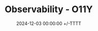 ---
title: Observability - O11Y
date: 2024-12-03 00:00:00 +/-TTTT
categories: [Observability, Pillars]
tags: [o11y,sre]     # TAG names should always be lowercase

description: How to observe external signals to gauge the intenal health. Like a doc checking the vitals to diagonize internal health of a patient.
---